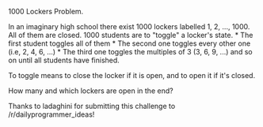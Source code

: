 1000 Lockers Problem.



In an imaginary high school there exist 1000 lockers labelled 1, 2, ..., 1000. All of them are closed. 1000 students are to "toggle" a locker's state. * The first student toggles all of them * The second one toggles every other one (i.e, 2, 4, 6, ...) * The third one toggles the multiples of 3 (3, 6, 9, ...) and so on until all students have finished.



To toggle means to close the locker if it is open, and to open it if it's closed.



How many and which lockers are open in the end?


Thanks to ladaghini for submitting this challenge to /r/dailyprogrammer_ideas!